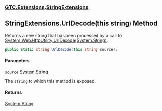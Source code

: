 ### [GTC.Extensions](GTC.Extensions.md 'GTC.Extensions').[StringExtensions](GTC.Extensions.StringExtensions.md 'GTC.Extensions.StringExtensions')

## StringExtensions.UrlDecode(this string) Method

Returns a new string that has been processed by a call to [System.Web.HttpUtility.UrlDecode(System.String)](https://docs.microsoft.com/en-us/dotnet/api/System.Web.HttpUtility.UrlDecode#System_Web_HttpUtility_UrlDecode_System_String_ 'System.Web.HttpUtility.UrlDecode(System.String)').

```csharp
public static string UrlDecode(this string source);
```
#### Parameters

<a name='GTC.Extensions.StringExtensions.UrlDecode(thisstring).source'></a>

`source` [System.String](https://docs.microsoft.com/en-us/dotnet/api/System.String 'System.String')

The `string` to which this method is exposed.

#### Returns
[System.String](https://docs.microsoft.com/en-us/dotnet/api/System.String 'System.String')